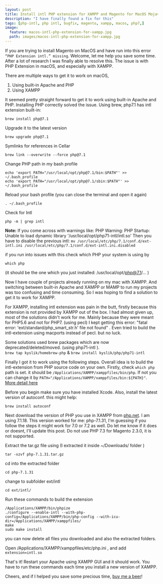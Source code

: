 ```yaml
---
layout: post
title: Install intl PHP extension for XAMPP and Magento for MacOS Mojave
description: "I have finally found a fix for this"
tags: [php-intl, php intl, bugfix, magento, xampp, macos, php7,]
image:
  feature: macos-intl-php-extension-for-xampp.jpg
  path: images/macos-intl-php-extension-for-xampp.jpg
---
```


If you are trying to install Magento on MacOS and have run into this error ``“PHP Extension intl.” missing``. Welcome, let me help you save some time. After a lot of research I was finally able to resolve this. The issue is with PHP Extension in macOS, and especially with XAMPP.

There are multiple ways to get it to work on macOS,
1. Using built-in Apache and PHP
2. Using XAMPP

It seemed pretty straight forward to get it to work using built-in Apache and PHP. Installing PHP correctly solved the issue. Using brew, php7.1 has intl extension built-in:

```shell
brew install php@7.1
```

Upgrade it to the latest version
```shell
brew upgrade php@7.1
```

Symlinks for references in Cellar
```shell
brew link --overwrite --force php@7.1
```

Change PHP path in my bash profile
```shell
echo 'export PATH="/usr/local/opt/php@7.1/bin:$PATH"' >> ~/.bash_profile
echo 'export PATH="/usr/local/opt/php@7.1/sbin:$PATH"' >> ~/.bash_profile
```

Reload your bash profile (you can close the terminal and open it again)
```shell
. ~/.bash_profile
```

Check for Intl
```shell
php -m | grep intl
```

**Note:** If you come across with warnings like:
PHP Warning: PHP Startup: Unable to load dynamic library '/usr/local/opt/php71-intl/intl.so'
Then you have to disable the previous intl:
``mv /usr/local/etc/php/7.1/conf.d/ext-intl.ini /usr/local/etc/php/7.1/conf.d/ext-intl.ini.disabled``

if you run into issues with this check which PHP your system is using by 
```shell
which php
```
(it should be the one which you just installed: /usr/local/opt/php@7.1/... )

Now I have couple of projects already running on my mac with XAMPP. And switching between built-in Apache and XAMPP or MAMP to run my projects was too confusing and time consuming. So I was hoping to find a solution to get it to work for XAMPP.

For XAMPP, installing intl extension was pain in the butt, firstly because this extension is not provided by XAMPP out of the box. I had almost given up, most of the solutions didn't work for me. Mainly because they were meant for PHP5.6 and not for PHP7. (using pecl) I kept getting this error: "fatal error: 'ext/standard/php_smart_str.h' file not found" . Even tried to build the intl-extension using macports instead of pecl. but no luck.

Some solutions used brew packages which are now deprecated/deleted/moved. (using php71-intl ).  
`` brew tap kyslik/homebrew-php `` & `` brew install kyslik/php/php71-intl ``

Finally I got it to work using the following steps. Overall idea is to build the intl-extension from PHP source code on your own. Firstly, check ``which php`` path is set. it should be ``/Applications/XAMPP/xamppfiles/bin/php``. If not you can change it by ``PATH="/Applications/XAMPP/xamppfiles/bin:${PATH}"``. [More detail here](https://stackoverflow.com/a/32404183/3672563)

Before you begin make sure you have installed Xcode. Also, install the latest version of autoconf. this might help: 
```shell
brew install autoconf
```

Next download the version of PHP you use in XAMPP from [php.net](https://www.php.net/downloads.php). I am using 7.1.18. This version worked for me: php-7.1.31, I'm guessing if you follow the steps it might work for 7.0 or 7.2 as well. Do let me know if it does or doesnt, I'll update this post. Do not use PHP 7.3 for Magento 2.3.0, it is not supported.

Extract the tar.gz file using (I extracted it inside ~/Downloads/ folder )
```shell
tar -xzvf php-7.1.31.tar.gz
```

cd into the extracted folder
```shell
cd php-7.1.31
```

change to subfolder ext/intl
```shell
cd ext/intl/
```

Run these commands to build the extension
```shell
/Applications/XAMPP/bin/phpize
./configure --enable-intl --with-php-config=/Applications/XAMPP/bin/php-config --with-icu-dir=/Applications/XAMPP/xamppfiles/
make
sudo make install 
```

you can now delete all files you downloaded and also the extracted folders.

Open /Applications/XAMPP/xamppfiles/etc/php.ini , and add ``extension=intl.so``

That's it!  Restart your Apache using XAMPP GUI and it should work. You have to run these commands each time you install a new version of XAMPP. 

Cheers, and if I helped you save some precious time, [buy me a beer](https://www.paypal.me/dhawalm)!